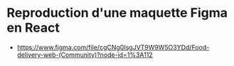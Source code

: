 # Reproduction d'une maquette Figma en React

- https://www.figma.com/file/cgCNg0IsgJVT9W9W5O3YDd/Food-delivery-web-(Community)?node-id=1%3A112
